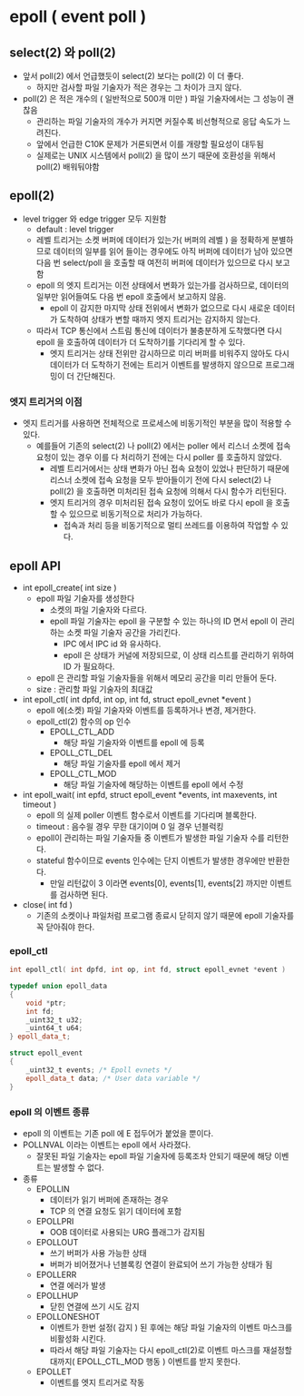 # epoll ( event poll )

## select(2) 와 poll(2)
* 앞서 poll(2) 에서 언급했듯이 select(2) 보다는 poll(2) 이 더 좋다.
	- 하지만 검사할 파일 기술자가 적은 경우는 그 차이가 크지 않다.
* poll(2) 은 적은 개수의 ( 일반적으로 500개 미만 ) 파일 기술자에서는 그 성능이 괜찮음
	- 관리하는 파일 기술자의 개수가 커지면 커질수록 비선형적으로 응답 속도가 느려진다.
	- 앞에서 언급한 C10K 문제가 거론되면서 이를 개량할 필요성이 대두됨
	- 실제로는 UNIX 시스템에서 poll(2) 을 많이 쓰기 때문에 호환성을 위해서 poll(2) 배워둬야함


## epoll(2)
* level trigger 와 edge trigger 모두 지원함
	- default : level trigger
	- 레벨 트리거는 소켓 버퍼에 데이터가 있는가( 버퍼의 레벨 ) 을 정확하게 분별하므로
	데이터의 일부를 읽어 들이는 경우에도 아직 버퍼에 데이터가 남아 있으면 다음 번 select/poll
	을 호출할 때 여전히 버퍼에 데이터가 있으므로 다시 보고함
	- epoll 의 엣지 트리거는 이전 상태에서 변화가 있는가를 검사하므로, 데이터의 일부만 읽어들여도
	다음 번 epoll 호출에서 보고하지 않음.
		- epoll 이 감지한 마지막 상태 전위에서 변화가 없으므로 다시 새로운 데이터가 도착하여
		상태가 변할 때까지 엣지 트리거는 감지하지 않는다.
	- 따라서 TCP 통신에서 스트림 통신에 데이터가 불충분하게 도착했다면 다시 epoll 을 호출하여
	데이터가 더 도착하기를 기다리게 할 수 있다.
		- 엣지 트리거는 상태 전위만 감시하므로 미리 버퍼를 비워주지 않아도 다시 데이터가 더 도착하기 전에는
		트리거 이벤트를 발생하지 않으므로 프로그래밍이 더 간단해진다.


### 엣지 트리거의 이점
* 엣지 트리거를 사용하면 전체적으로 프로세스에 비동기적인 부분을 많이 적용할 수 있다.
	- 예를들어 기존의 select(2) 나 poll(2) 에서는 poller 에서 리스너 소켓에 접속 요청이 있는 경우
	이를 다 처리하기 전에는 다시 poller 를 호출하지 않았다.
		- 레벨 트리거에서는 상태 변화가 아닌 접속 요청이 있었나 판단하기 때문에 리스너 소켓에
		접속 요청을 모두 받아들이기 전에 다시 select(2) 나 poll(2) 을 호출하면
		미처리된 접속 요청에 의해서 다시 함수가 리턴된다.
		- 엣지 트리거의 경우 미처리된 접속 요청이 있어도 바로 다시 epoll 을 호출할 수 있으므로
		비동기적으로 처리가 가능하다.
			- 접속과 처리 등을 비동기적으로 멀티 쓰레드를 이용하여 작업할 수 있다.


## epoll API
* int epoll_create( int size )
	- epoll 파일 기술자를 생성한다
		- 소켓의 파일 기술자와 다르다.
		- epoll 파일 기술자는 epoll 을 구분할 수 있는 하나의 ID 면서 epoll 이 관리하는
		소켓 파일 기술자 공간을 가리킨다.
			- IPC 에서 IPC id 와 유사하다.
			- epoll 은 상태가 커널에 저장되므로, 이 상태 리스트를 관리하기 위하여 ID 가 필요하다.
	- epoll 은 관리할 파일 기술자들을 위해서 메모리 공간을 미리 만들어 둔다.
	- size : 관리할 파일 기술자의 최대값
* int epoll_ctl( int dpfd, int op, int fd, struct epoll_evnet *event )
	- epoll 에(소켓) 파일 기술자와 이벤트를 등록하거나 변경, 제거한다.
	* epoll_ctl(2) 함수의 op 인수
		- EPOLL_CTL_ADD
			- 해당 파일 기술자와 이벤트를 epoll 에 등록
		- EPOLL_CTL_DEL
			- 해당 파일 기술자를 epoll 에서 제거
		- EPOLL_CTL_MOD
			- 해당 파일 기술자에 해당하는 이벤트를 epoll 에서 수정
* int epoll_wait( int epfd, struct epoll_event *events, int maxevents, int timeout )
	- epoll 의 실제 poller 이벤트 함수로서 이벤트를 기다리며 블록한다.
	- timeout : 음수읠 경우 무한 대기이며 0 일 경우 넌블럭킹
	- epoll이 관리하는 파일 기술자들 중 이벤트가 발생한 파일 기술자 수를 리턴한다.
	- stateful 함수이므로 events 인수에는 단지 이벤트가 발생한 경우에만 반환한다.
		- 만일 리턴값이 3 이라면 events[0], events[1], events[2] 까지만 이벤트를 검사하면 된다.
* close( int fd )
	- 기존의 소켓이나 파일처럼 프로그램 종료시 닫히지 않기 때문에 epoll 기술자를 꼭 닫아줘야 한다.


### epoll_ctl
```c++
int epoll_ctl( int dpfd, int op, int fd, struct epoll_evnet *event )

typedef union epoll_data
{
	void *ptr;
	int fd;
	_uint32_t u32;
	_uint64_t u64;
} epoll_data_t;

struct epoll_event
{
	_uint32_t events; /* Epoll evnets */
	epoll_data_t data; /* User data variable */
}
```


### epoll 의 이벤트 종류
* epoll 의 이벤트는 기존 poll 에 E 접두어가 붙었을 뿐이다.
* POLLNVAL 이라는 이벤트는 epoll 에서 사라졌다.
	- 잘못된 파일 기술자는 epoll 파일 기술자에 등록조차 안되기 때문에 해당 이벤트는 발생할 수 없다.
* 종류
	* EPOLLIN
		- 데이터가 읽기 버퍼에 존재하는 경우
		- TCP 의 연결 요청도 읽기 데이터에 포함
	* EPOLLPRI
		- OOB 데이터로 사용되는 URG 플래그가 감지됨
	* EPOLLOUT
		- 쓰기 버퍼가 사용 가능한 상태
		- 버퍼가 비어졌거나 넌블록킹 연결이 완료되어 쓰기 가능한 상태가 됨
	* EPOLLERR
		- 연결 에러가 발생
	* EPOLLHUP
		- 닫힌 연결에 쓰기 시도 감지
	* EPOLLONESHOT
		- 이벤트가 한번 설정( 감지 ) 된 후에는 해당 파일 기술자의 이벤트 마스크를 비활성화 시킨다.
		- 따라서 해당 파일 기술자는 다시 epoll_ctl(2)로 이벤트 마스크를 재설정할 대까지( EPOLL_CTL_MOD 행동 )
	이벤트를 받지 못한다.
	* EPOLLET
		- 이벤트를 엣지 트리거로 작동

